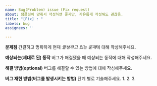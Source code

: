 ```yaml
---
name: Bug(Problem) issue (Fix request)
about: 탬플릿에 맞춰서 작성하면 좋지만, 자유롭게 작성해도 괜찮음.
title: "[Fix] : "
labels: bug
assignees: ''

---
```


**문제점**
간결하고 명확하게 현재 *발생하고 있는 문제*에 대해 작성해주세요.

**예상되는(제대로 된) 동작**
버그가 해결됐을 때 예상되는 동작에 대해 작성해주세요.

**해결 방법(optional)**
버그를 해결할 수 있는 방법에 대해 작성해주세요.

**버그 재현 방법(버그를 발생시키는 방법)**
단계 별로 기술해주세요.
1. 
2. 
3.
